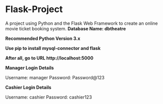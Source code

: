 # Flask-Project
A project using Python and the Flask Web Framework to create an online movie ticket booking system.
**Database Name: dbtheatre**

**Recommended Python Version 3.x**

**Use pip to install mysql-connector and flask**

**After all, go to URL http://localhost:5000**


**Manager Login Details**

Username: manager
Password: Password@123

**Cashier Login Details**

Username: cashier
Password: cashier123
